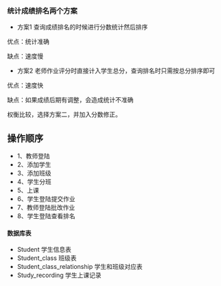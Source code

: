 ### 统计成绩排名两个方案

* 方案1
查询成绩排名的时候进行分数统计然后排序

优点：统计准确

缺点：速度慢

* 方案2
老师作业评分时直接计入学生总分，查询排名时只需按总分排序即可

优点：速度快

缺点：如果成绩后期有调整，会造成统计不准确

权衡比较，选择方案二，并加入分数修正。

## 操作顺序
* 1、教师登陆
* 2、添加学生
* 3、添加班级
* 4、学生分班
* 5、上课
* 6、学生登陆提交作业
* 7、教师登陆批改作业
* 8、学生登陆查看排名

#### 数据库表
* Student 学生信息表
* Student_class 班级表
* Student_class_relationship  学生和班级对应表
* Study_recording  学生上课记录